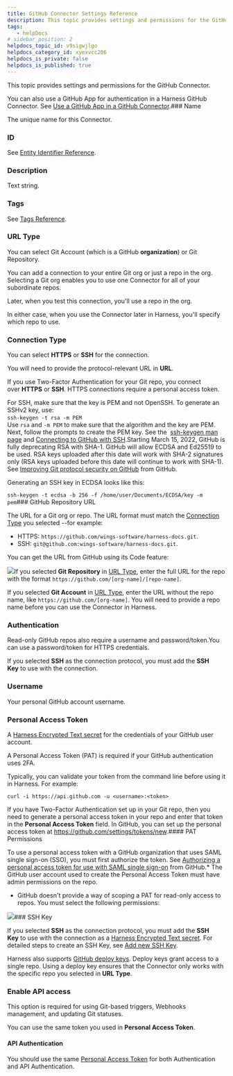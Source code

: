 ```yaml
---
title: GitHub Connector Settings Reference
description: This topic provides settings and permissions for the GitHub Connector. You can also use a GitHub App for authentication in a Harness GitHub Connector. See Use a GitHub App in a GitHub Connector. Name…
tags: 
   - helpDocs
# sidebar_position: 2
helpdocs_topic_id: v9sigwjlgo
helpdocs_category_id: xyexvcc206
helpdocs_is_private: false
helpdocs_is_published: true
---
```


This topic provides settings and permissions for the GitHub Connector.

You can also use a GitHub App for authentication in a Harness GitHub Connector. See [Use a GitHub App in a GitHub Connector](/article/nze5evmqu1-git-hub-app-support).### Name

The unique name for this Connector.

### ID

See [Entity Identifier Reference](/article/li0my8tcz3-entity-identifier-reference).

### Description

Text string.

### Tags

See [Tags Reference](/article/i8t053o0sq-tags-reference).

### URL Type

You can select Git Account (which is a GitHub **organization**) or Git Repository.

You can add a connection to your entire Git org or just a repo in the org. Selecting a Git org enables you to use one Connector for all of your subordinate repos.

Later, when you test this connection, you'll use a repo in the org.

In either case, when you use the Connector later in Harness, you'll specify which repo to use.

### Connection Type

You can select **HTTPS** or **SSH** for the connection.

You will need to provide the protocol-relevant URL in **URL**.

If you use Two-Factor Authentication for your Git repo, you connect over **HTTPS** or **SSH**. HTTPS connections require a personal access token.

For SSH, make sure that the key is PEM and not OpenSSH. To generate an SSHv2 key, use:   
`ssh-keygen -t rsa -m PEM`   
Use `rsa` and `-m PEM` to make sure that the algorithm and the key are PEM.  
Next, follow the prompts to create the PEM key. See the  [ssh-keygen man page](https://linux.die.net/man/1/ssh-keygen) and [Connecting to GitHub with SSH](https://help.github.com/en/github/authenticating-to-github/connecting-to-github-with-ssh).Starting March 15, 2022, GitHub is fully deprecating RSA with SHA-1. GitHub will allow ECDSA and Ed25519 to be used. RSA keys uploaded after this date will work with SHA-2 signatures only (RSA keys uploaded before this date will continue to work with SHA-1). See [Improving Git protocol security on GitHub](https://github.blog/2021-09-01-improving-git-protocol-security-github/#when-are-these-changes-effective) from GitHub.  
  
Generating an SSH key in ECDSA looks like this:  
  
`ssh-keygen -t ecdsa -b 256 -f /home/user/Documents/ECDSA/key -m pem`### GitHub Repository URL

The URL for a Git org or repo. The URL format must match the [Connection Type](#connection_type) you selected --for example:

* HTTPS: `https://github.com/wings-software/harness-docs.git`.
* SSH: `git@github.com:wings-software/harness-docs.git`.

You can get the URL from GitHub using its Code feature:

![](https://files.helpdocs.io/kw8ldg1itf/articles/v9sigwjlgo/1659115090026/clean-shot-2022-07-29-at-10-16-49.png)If you selected **Git Repository** in [URL Type](#url_type), enter the full URL for the repo with the format `https://github.com/[org-name]/[repo-name]`.

If you selected **Git Account** in [URL Type](#url_type), enter the URL without the repo name, like `https://github.com/[org-name]`. You will need to provide a repo name before you can use the Connector in Harness.

### Authentication

Read-only GitHub repos also require a username and password/token.You can use a password/token for HTTPS credentials.

If you selected **SSH** as the connection protocol, you must add the **SSH Key** to use with the connection. 

### Username

Your personal GitHub account username.

### Personal Access Token

A [Harness Encrypted Text secret](/article/osfw70e59c-add-text-secrets) for the credentials of your GitHub user account.

A Personal Access Token (PAT) is required if your GitHub authentication uses 2FA.

Typically, you can validate your token from the command line before using it in Harness. For example:

`curl -i https://api.github.com -u <username>:<token>`

If you have Two-Factor Authentication set up in your Git repo, then you need to generate a personal access token in your repo and enter that token in the **Personal Access Token** field. In GitHub, you can set up the personal access token at <https://github.com/settings/tokens/new>.#### PAT Permissions

To use a personal access token with a GitHub organization that uses SAML single sign-on (SSO), you must first authorize the token. See [Authorizing a personal access token for use with SAML single sign-on](https://docs.github.com/en/enterprise-cloud@latest/authentication/authenticating-with-saml-single-sign-on/authorizing-a-personal-access-token-for-use-with-saml-single-sign-on) from GitHub.* The GitHub user account used to create the Personal Access Token must have admin permissions on the repo.
* GitHub doesn't provide a way of scoping a PAT for read-only access to repos. You must select the following permissions:

![](https://files.helpdocs.io/i5nl071jo5/articles/v9sigwjlgo/1643087216872/image.png)### SSH Key

If you selected **SSH** as the connection protocol, you must add the **SSH Key** to use with the connection as a [Harness Encrypted Text secret](/article/osfw70e59c-add-text-secrets). For detailed steps to create an SSH Key, see [Add new SSH Key](https://docs.github.com/en/authentication/connecting-to-github-with-ssh/adding-a-new-ssh-key-to-your-github-account).

Harness also supports [GitHub deploy keys](https://docs.github.com/en/developers/overview/managing-deploy-keys#deploy-keys). Deploy keys grant access to a single repo. Using a deploy key ensures that the Connector only works with the specific repo you selected in **URL Type**.

### Enable API access

This option is required for using Git-based triggers, Webhooks management, and updating Git statuses.

You can use the same token you used in **Personal Access Token**.

#### API Authentication

You should use the same [Personal Access Token](#password_personal_access_token) for both Authentication and API Authentication.

